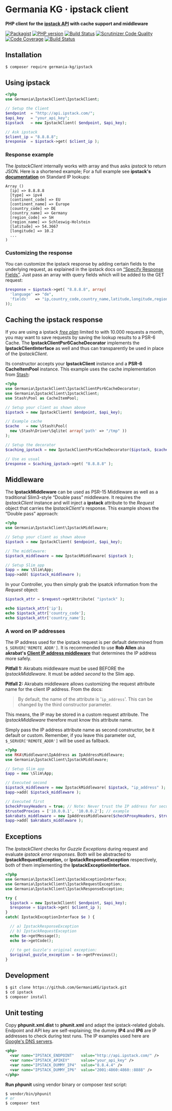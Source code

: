 # Germania KG · ipstack client

**PHP client for the [ipstack API](https://ipstack.com/) with cache support and middleware**

[![Packagist](https://img.shields.io/packagist/v/germania-kg/ipstack.svg?style=flat)](https://packagist.org/packages/germania-kg/ipstack)
[![PHP version](https://img.shields.io/packagist/php-v/germania-kg/ipstack.svg)](https://packagist.org/packages/germania-kg/ipstack)
[![Build Status](https://img.shields.io/travis/GermaniaKG/ipstack.svg?label=Travis%20CI)](https://travis-ci.org/GermaniaKG/ipstack)
[![Scrutinizer Code Quality](https://scrutinizer-ci.com/g/GermaniaKG/ipstack/badges/quality-score.png?b=master)](https://scrutinizer-ci.com/g/GermaniaKG/ipstack/?branch=master)
[![Code Coverage](https://scrutinizer-ci.com/g/GermaniaKG/ipstack/badges/coverage.png?b=master)](https://scrutinizer-ci.com/g/GermaniaKG/ipstack/?branch=master)
[![Build Status](https://scrutinizer-ci.com/g/GermaniaKG/ipstack/badges/build.png?b=master)](https://scrutinizer-ci.com/g/GermaniaKG/ipstack/build-status/master)

## Installation

```bash
$ composer require germania-kg/ipstack
```



## Using ipstack 

```php
<?php
use Germania\IpstackClient\IpstackClient;

// Setup the Client
$endpoint  = "http://api.ipstack.com/";
$api_key   = "your_api_key";
$ipstack   = new IpstackClient( $endpoint, $api_key);

// Ask ipstack
$client_ip = "8.8.8.8";
$response  = $ipstack->get( $client_ip );
```



### Response example

The *IpstackClient* internally works with array and thus asks *ipstack* to return JSON. Here is a shortened example; For a full example see **ipstack's [documentation](https://ipstack.com/documentation#standard)** on Standard IP lookups: 

```
Array ()
  [ip] => 8.8.8.8
  [type] => ipv4
  [continent_code] => EU
  [continent_name] => Europe
  [country_code] => DE
  [country_name] => Germany
  [region_code] => SH
  [region_name] => Schleswig-Holstein
  [latitude] => 54.3667
  [longitude] => 10.2
  ...
)
```



### Customizing the response

You can customize the ipstack response by adding certain fields to the underlying request, as explained in the ipstack docs on [“Specify Response Fields”](https://ipstack.com/documentation#fields). Just pass an array with query fields which will be added to the GET request:

```php
$response = $ipstack->get( "8.8.8.8", array(
  'language' => "de",
  'fields'   => "ip,country_code,country_name,latitude,longitude,region_name"
));
```



## Caching the ipstack response

If you are using a ipstack [*free plan*](https://ipstack.com/plan) limited to with 10.000 requests a month, you may want to save requests by saving the lookup results to a PSR-6 Cache. The **IpstackClientPsr6CacheDecorator** implements the **IpstackClientInterface** as well and thus can transparently be used in place of the *IpstackClient*.

Its constructor accepts your **IpstackClient** instance and a **PSR-6 CacheItemPool** instance. This example uses the cache implementation from [Stash](http://www.stashphp.com/):

```php
<?php
use Germania\IpstackClient\IpstackClientPsr6CacheDecorator;
use Germania\IpstackClient\IpstackClient;
use Stash\Pool as CacheItemPool;

// Setup your client as shown above
$ipstack = new IpstackClient( $endpoint, $api_key);

// Example cache 
$cache   = new \Stash\Pool(
  new \Stash\Driver\Sqlite( array('path' => "/tmp" ))
);

// Setup the decorator
$caching_ipstack = new IpstackClientPsr6CacheDecorator($ipstack, $cache);

// Use as usual
$response = $caching_ipstack->get( "8.8.8.8" );
```





## Middleware

The **IpstackMiddleware** can be used as PSR-15 Middleware as well as a traditional Slim3-style “Double pass” middleware. It requires the *IpstackClient* instance and will inject a **ipstack** attribute to the *Request* object that carries the *IpstackClient's* response. This example shows the “Double pass” approach:

```php
<?php
use Germania\IpstackClient\IpstackMiddleware;

// Setup your client as shown above
$ipstack = new IpstackClient( $endpoint, $api_key);

// The middleware:
$ipstack_middleware = new IpstackMiddleware( $ipstack );

// Setup Slim app
$app = new \Slim\App;
$app->add( $ipstack_middleware );

```

In your Controller, you then simply grab the ipsatck information from the *Request* object:

```php
$ipstack_attr = $request->getAttribute( "ipstack" );

echo $ipstack_attr['ip'];
echo $ipstack_attr['country_code'];
echo $ipstack_attr['country_name'];
```



### A word on IP addresses

The IP address used for the ipstack request is per default determined from `$_SERVER['REMOTE_ADDR']`. It is recommended to use **Rob Allen** aka **akrabat's [Client IP address middleware](https://github.com/akrabat/ip-address-middleware)** that determines the IP address more safely.

**Pitfall 1:** Akrabats middleware must be used BEFORE the *IpstackMiddleware*. It must be added *second* to the Slim app.

**Pitfall 2:** Akrabats middleware allows customizing the request attribute name for the client IP address. From the docs:

> By default, the name of the attribute is '`ip_address`'. This can be changed by the third constructor parameter.

This means, the IP may be stored in a custom request attribute. The *IpstackMiddleware* therefore must know this attribute name. 

Simply pass the IP address attribute name as second constructor, be it default or custom. Remember, if you leave this parameter out,  `$_SERVER['REMOTE_ADDR']` will be used as fallback.

```php
<?php
use RKA\Middleware\IpAddress as IpAddressMiddleware;
use Germania\IpstackClient\IpstackMiddleware;

// Setup Slim app
$app = new \Slim\App;

// Executed second
$ipstack_middleware = new IpstackMiddleware( $ipstack, "ip_address" );
$app->add( $ipstack_middleware );

// Executed first
$checkProxyHeaders = true; // Note: Never trust the IP address for security processes!
$trustedProxies = ['10.0.0.1', '10.0.0.2']; // example
$akrabats_middleware = new IpAddressMiddleware($checkProxyHeaders, $trustedProxies);
$app->add( $akrabats_middleware );
```



## Exceptions

The *IpstackClient* checks for *Guzzle Exceptions* during request and evaluate *ipstack error responses.* Both will be abstracted to **IpstackRequestException,** or **IpstackResponseException** respectively, both of them  implementing the **IpstackExceptionInterface.**

```php
<?php
use Germania\IpstackClient\IpstackExceptionInterface;
use Germania\IpstackClient\IpstackRequestException;
use Germania\IpstackClient\IpstackResponseException;

try {
  $ipstack = new IpstackClient( $endpoint, $api_key);
  $response = $ipstack->get( $client_ip );
}
catch( IpstackExceptionInterface $e ) {

  // a) IpstackResponseException
  // b) IpstackRequestException 
  echo $e->getMessage();
  echo $e->getCode();  
  
  // to get Guzzle's original exception:
  $original_guzzle_exception = $e->getPrevious();
}
```





## Development

```bash
$ git clone https://github.com/GermaniaKG/ipstack.git
$ cd ipstack
$ composer install
```



## Unit testing

Copy **phpunit.xml.dist** to **phunit.xml** and adapt the ipstack-related globals. Endpoint and API key are self-explaining; the dummy **IP4** and **IP6** are IP addresses to check during test runs. The IP examples used here are [Google's DNS servers](https://developers.google.com/speed/public-dns/).

```xml
<php>
  <var name="IPSTACK_ENDPOINT"   value="http://api.ipstack.com/" />
  <var name="IPSTACK_APIKEY"     value="your_api_key" />
  <var name="IPSTACK_DUMMY_IP4"  value="8.8.4.4" />
  <var name="IPSTACK_DUMMY_IP6"  value="2001:4860:4860::8888" />
</php>
```

**Run phpunit** using vendor binary or composer *test* script:

```bash
$ vendor/bin/phpunit
# or
$ composer test
```

